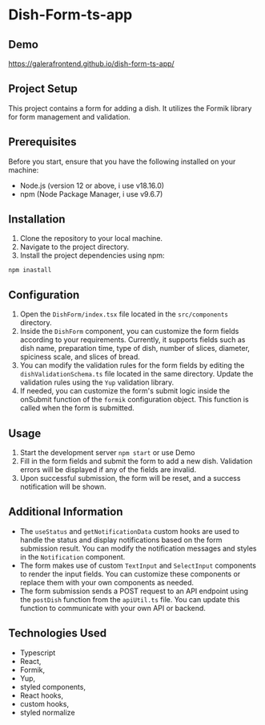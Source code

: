 # Dish-Form-ts-app

## Demo

https://galerafrontend.github.io/dish-form-ts-app/

## Project Setup

This project contains a form for adding a dish. It utilizes the Formik library for form management and validation.

## Prerequisites

Before you start, ensure that you have the following installed on your machine:

- Node.js (version 12 or above, i use v18.16.0)
- npm (Node Package Manager, i use v9.6.7)

## Installation

1. Clone the repository to your local machine.
2. Navigate to the project directory.
3. Install the project dependencies using npm:

```
npm inastall
```

## Configuration

1. Open the `DishForm/index.tsx` file located in the `src/components` directory.
2. Inside the `DishForm` component, you can customize the form fields according to your requirements. Currently, it supports fields such as dish name, preparation time, type of dish, number of slices, diameter, spiciness scale, and slices of bread.
3. You can modify the validation rules for the form fields by editing the `dishValidationSchema.ts` file located in the same directory. Update the validation rules using the `Yup` validation library.
4. If needed, you can customize the form's submit logic inside the onSubmit function of the `formik` configuration object. This function is called when the form is submitted.

## Usage

1. Start the development server `npm start` or use Demo
2. Fill in the form fields and submit the form to add a new dish. Validation errors will be displayed if any of the fields are invalid.
3. Upon successful submission, the form will be reset, and a success notification will be shown.

## Additional Information

- The `useStatus` and `getNotificationData` custom hooks are used to handle the status and display notifications based on the form submission result. You can modify the notification messages and styles in the `Notification` component.
- The form makes use of custom `TextInput` and `SelectInput` components to render the input fields. You can customize these components or replace them with your own components as needed.
- The form submission sends a POST request to an API endpoint using the `postDish` function from the `apiUtil.ts` file. You can update this function to communicate with your own API or backend.

## Technologies Used

- Typescript
- React,
- Formik,
- Yup,
- styled components,
- React hooks,
- custom hooks,
- styled normalize
